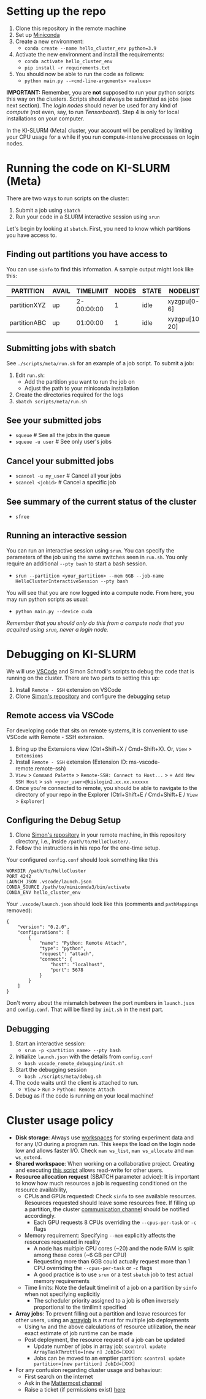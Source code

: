 # Setting up the repo
1. Clone this repository in the remote machine
2. Set up [Miniconda](https://docs.conda.io/en/latest/miniconda.html)
3. Create a new environment:
   *    `conda create --name hello_cluster_env python=3.9`
4. Activate the new environment and install the requirements:
   * `conda activate hello_cluster_env`
   * `pip install -r requirements.txt`
5. You should now be able to run the code as follows:
   * `python main.py --<cmd-line-arguments> <values>`

**IMPORTANT:** Remember, you are **not** supposed to run your python scripts this way on the clusters. Scripts should always be submitted as jobs (see next section). The *login nodes* should never be used for any kind of *compute* (not even, say, to run *Tensorboard*). Step 4 is only for local installations on your computer.

In the KI-SLURM (Meta) cluster, your account will be penalized by limiting your CPU usage for a while if you run compute-intensive processes on login nodes.

# Running the code on KI-SLURM (Meta)

There are two ways to run scripts on the cluster:
1. Submit a job using `sbatch`
2. Run your code in a SLURM interactive session using `srun`

Let's begin by looking at `sbatch`. First, you need to know which partitions you have access to.

## Finding out partitions you have access to
You can use `sinfo` to find this information.  A sample output might look like this:

| PARTITION     |   AVAIL  | TIMELIMIT  | NODES | STATE | NODELIST      |
| ------------  |     ---  | ---------  | ----- | ----- | ------------- |
| partitionXYZ  |      up  | 2-00:00:00 |   1   | idle  | xyzgpu[0-6]   |
| partitionABC  |      up  | 01:00:00   |   1   | idle  | xyzgpu[10, 20]|

## Submitting jobs with sbatch
See `./scripts/meta/run.sh` for an example of a job script. To submit a job:
1.  Edit `run.sh`:
       * Add the partition you want to run the job on
       * Adjust the path to your miniconda installation
2.  Create the directories required for the logs
3.  `sbatch scripts/meta/run.sh`

## See your submitted jobs
   * `squeue` # See all the jobs in the queue
   * `squeue -u user`  # See only user's jobs

## Cancel your submitted jobs
   * `scancel -u my_user`  # Cancel all your jobs
   * `scancel <jobid>`  # Cancel a specific job


## See summary of the current status of the cluster
   * `sfree`
## Running an interactive session
You can run an interactive session using `srun`. You can specify the parameters of the job using the same switches seen in `run.sh`. You only require an additional `--pty bash` to start a bash session.

   * `srun --partition <your_partition> --mem 6GB --job-name HelloClusterInteractiveSession --pty bash`

You will see that you are now logged into a compute node. From here, you may run python scripts as usual:
   * `python main.py --device cuda`

*Remember that you should only do this from a *compute node* that you acquired using `srun`, never a login node.*

# Debugging on KI-SLURM

We will use [VSCode](https://code.visualstudio.com/) and Simon Schrodi's scripts to debug the code that is running on the cluster. There are two parts to setting this up:
1. Install `Remote - SSH` extension on VSCode
2. Clone [Simon's repository](https://github.com/infomon/vscode_remote_debugging) and configure the debugging setup
## Remote access via VSCode

For developing code that sits on remote systems, it is convenient to use VSCode with Remote - SSH extension.

1. Bring up the Extensions view (Ctrl+Shift+X / Cmd+Shift+X). Or, `View` > `Extensions`
2. Install `Remote - SSH` extension (Extension ID: ms-vscode-remote.remote-ssh)
3. `View` > `Command Palette` > `Remote-SSH: Connect to Host...` > `+ Add New SSH Host` > `ssh <your_user>@kislogin2.xx.xx.xxxxxx`
4. Once you're connected to remote, you should be able to navigate to the directory of your repo in the Explorer (Ctrl+Shift+E / Cmd+Shift+E / `View` > `Explorer`)

## Configuring the Debug Setup
1. Clone [Simon's repository](https://github.com/infomon/vscode_remote_debugging) in your remote machine, in this repository directory, i.e., inside `/path/to/HelloCluster/`.
2. Follow the instructions in his repo for the one-time setup.

Your configured `config.conf` should look something like this

```
WORKDIR /path/to/HelloCluster
PORT 4242
LAUNCH_JSON .vscode/launch.json
CONDA_SOURCE /path/to/miniconda3/bin/activate
CONDA_ENV hello_cluster_env
```

Your `.vscode/launch.json` should look like this (comments and `pathMappings` removed):
```
{
    "version": "0.2.0",
    "configurations": [
        {
            "name": "Python: Remote Attach",
            "type": "python",
            "request": "attach",
            "connect": {
                "host": "localhost",
                "port": 5678
            }
        }
    ]
}
```

Don't worry about the mismatch between the port numbers in `launch.json` and `config.conf`. That will be fixed by `init.sh` in the next part.
## Debugging
1. Start an interactive session:
   * `srun -p <partition_name> --pty bash`
2. Initialize `launch.json` with the details from `config.conf`
   *  `bash vscode_remote_debugging/init.sh`
3. Start the debugging session
   * `bash ./scripts/meta/debug.sh`
4. The code waits until the client is attached to run.
   * `View` > `Run` > `Python: Remote Attach`
5. Debug as if the code is running on your local machine!


# Cluster usage policy

* **Disk storage**: Always use [workspaces](https://kb.hlrs.de/platforms/index.php/Workspace_mechanism) for storing experiment data and for any I/O during a program run. This keeps the load on the login node low and allows faster I/O. Check `man ws_list`, `man ws_allocate` and `man ws_extend`.
* **Shared workspace**: When working on a collaborative project. Creating and executing [this script](https://gist.github.com/Neeratyoy/4cdf58f770164dfeea8be0e8d47fb6a7) allows read-write for other users.
* **Resource allocation request** (SBATCH parameter advice): It is important to know how much resources a job is requesting conditioned on the resource availability,
  * CPUs and GPUs requested: Check `sinfo` to see available resources. Resources requested should leave some resources free. If filling up a partition, the cluster [communication channel](https://im.tnt.uni-hannover.de/automl/channels/gpu-lovers) should be notified accordingly.
    * Each GPU requests 8 CPUs overriding the `--cpus-per-task` or `-c` flags
  * Memory requirement: Specifying `--mem` explicitly affects the resources requested in reality
    * A node has multiple CPU cores (~20) and the node RAM is split among these cores (~6 GB per CPU)
    * Requesting more than 6GB could actually request more than 1 CPU overriding the `--cpus-per-task` or `-c` flags
    * A good practice is to use `srun` or a test `sbatch` job to test actual memory requirements
  * Time limits: Note the default timelimit of a job on a partition by `sinfo` when not specifying explicitly
    * The scheduler priority assigned to a job is often inversely proportional to the timilimit specified
* **Array jobs**: To prevent filling out a partition and leave resources for other users, using an [arrayjob](https://slurm.schedmd.com/job_array.html) is a must for multiple job deployments
  * Using `%n` and the above calculations of resource utilization, the near exact estimate of job runtime can be made
  * Post deployment, the resource request of a job can be updated
    * Update number of jobs in array job: `scontrol update ArrayTaskThrottle=[new n] JobId=[XXX]`
    * Jobs can be moved to an emptier partition: `scontrol update partition=[new partition] JobId=[XXX]`
* For any confusion regarding cluster usage and behaviour:
  * First search on the internet
  * Ask in the [Mattermost channel](https://im.tnt.uni-hannover.de/automl/channels/gpu-lovers)
  * Raise a ticket (if permissions exist) [here](https://osticket.informatik.uni-freiburg.de/tickets.php)

